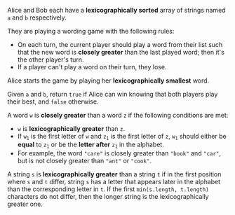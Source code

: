 Alice and Bob each have a **lexicographically sorted** array of strings named `a` and `b` respectively.

They are playing a wording game with the following rules:

- On each turn, the current player should play a word from their list such that the new word is **closely greater** than the last played word; then it's the other player's turn.
- If a player can't play a word on their turn, they lose.

Alice starts the game by playing her **lexicographically smallest** word.

Given `a` and `b`, return `true` if Alice can win knowing that both players play their best, and `false` otherwise.

A word `w` is **closely greater** than a word `z` if the following conditions are met:

- `w` is **lexicographically greater** than `z`.
- If <code>w<sub>1</sub></code> is the first letter of `w` and <code>z<sub>1</sub></code> is the first letter of `z`, <code>w<sub>1</sub></code> should either be **equal** to <code>z<sub>1</sub></code> or be the **letter after** <code>z<sub>1</sub></code> in the alphabet.
- For example, the word `"care"` is closely greater than `"book"` and `"car"`, but is not closely greater than `"ant"` or `"cook"`.

A string `s` is **lexicographically greater** than a string `t` if in the first position where `s` and `t` differ, string `s` has a letter that appears later in the alphabet than the corresponding letter in `t`. If the first `min(s.length, t.length)` characters do not differ, then the longer string is the lexicographically greater one.